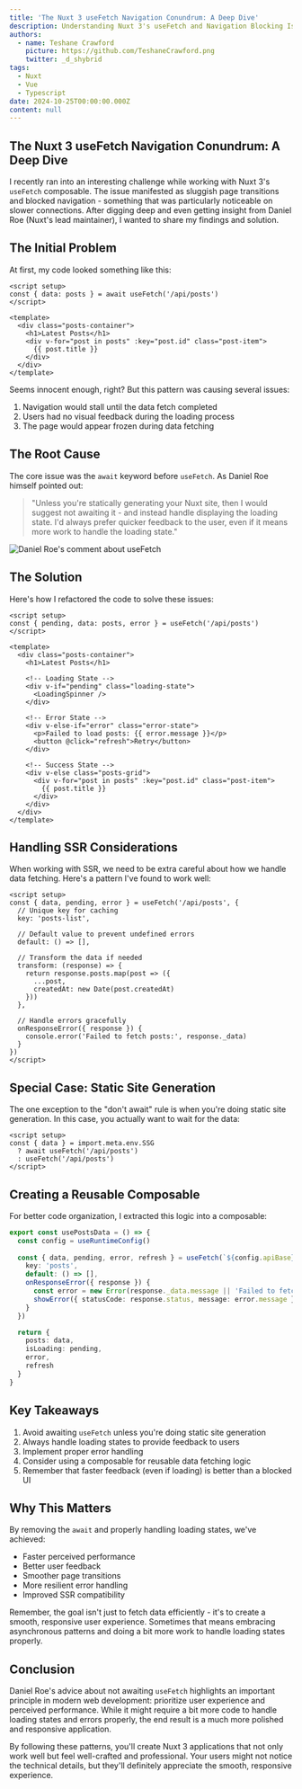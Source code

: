 ```yaml
---
title: 'The Nuxt 3 useFetch Navigation Conundrum: A Deep Dive'
description: Understanding Nuxt 3's useFetch and Navigation Blocking Issues
authors:
  - name: Teshane Crawford
    picture: https://github.com/TeshaneCrawford.png
    twitter: _d_shybrid
tags:
  - Nuxt
  - Vue
  - Typescript
date: 2024-10-25T00:00:00.000Z
content: null
---
```


## The Nuxt 3 useFetch Navigation Conundrum: A Deep Dive

I recently ran into an interesting challenge while working with Nuxt 3's `useFetch` composable. The issue manifested as sluggish page transitions and blocked navigation - something that was particularly noticeable on slower connections. After digging deep and even getting insight from Daniel Roe (Nuxt's lead maintainer), I wanted to share my findings and solution.

## The Initial Problem

At first, my code looked something like this:

```vue [post.vue]
<script setup>
const { data: posts } = await useFetch('/api/posts')
</script>

<template>
  <div class="posts-container">
    <h1>Latest Posts</h1>
    <div v-for="post in posts" :key="post.id" class="post-item">
      {{ post.title }}
    </div>
  </div>
</template>
```

Seems innocent enough, right? But this pattern was causing several issues:

1. Navigation would stall until the data fetch completed
2. Users had no visual feedback during the loading process
3. The page would appear frozen during data fetching

## The Root Cause

The core issue was the `await` keyword before `useFetch`. As Daniel Roe himself pointed out:

> "Unless you're statically generating your Nuxt site, then I would suggest not awaiting it - and instead handle displaying the loading state. I'd always prefer quicker feedback to the user, even if it means more work to handle the loading state."

![Daniel Roe's comment about useFetch](/dr.png "Screenshot of Daniel's comment on useFetch behavior")

## The Solution

Here's how I refactored the code to solve these issues:

```vue [post.vue]
<script setup>
const { pending, data: posts, error } = useFetch('/api/posts')
</script>

<template>
  <div class="posts-container">
    <h1>Latest Posts</h1>
    
    <!-- Loading State -->
    <div v-if="pending" class="loading-state">
      <LoadingSpinner />
    </div>
    
    <!-- Error State -->
    <div v-else-if="error" class="error-state">
      <p>Failed to load posts: {{ error.message }}</p>
      <button @click="refresh">Retry</button>
    </div>
    
    <!-- Success State -->
    <div v-else class="posts-grid">
      <div v-for="post in posts" :key="post.id" class="post-item">
        {{ post.title }}
      </div>
    </div>
  </div>
</template>
```

## Handling SSR Considerations

When working with SSR, we need to be extra careful about how we handle data fetching. Here's a pattern I've found to work well:

```vue [post.vue]
<script setup>
const { data, pending, error } = useFetch('/api/posts', {
  // Unique key for caching
  key: 'posts-list',
  
  // Default value to prevent undefined errors
  default: () => [],
  
  // Transform the data if needed
  transform: (response) => {
    return response.posts.map(post => ({
      ...post,
      createdAt: new Date(post.createdAt)
    }))
  },
  
  // Handle errors gracefully
  onResponseError({ response }) {
    console.error('Failed to fetch posts:', response._data)
  }
})
</script>
```

## Special Case: Static Site Generation

The one exception to the "don't await" rule is when you're doing static site generation. In this case, you actually want to wait for the data:

```vue [post.vue]
<script setup>
const { data } = import.meta.env.SSG 
  ? await useFetch('/api/posts')
  : useFetch('/api/posts')
</script>
```

## Creating a Reusable Composable

For better code organization, I extracted this logic into a composable:

```ts [composables/usePostsData.ts]
export const usePostsData = () => {
  const config = useRuntimeConfig()
  
  const { data, pending, error, refresh } = useFetch(`${config.apiBase}/posts`, {
    key: 'posts',
    default: () => [],
    onResponseError({ response }) {
      const error = new Error(response._data.message || 'Failed to fetch posts')
      showError({ statusCode: response.status, message: error.message })
    }
  })

  return {
    posts: data,
    isLoading: pending,
    error,
    refresh
  }
}
```

## Key Takeaways

1. Avoid awaiting `useFetch` unless you're doing static site generation
2. Always handle loading states to provide feedback to users
3. Implement proper error handling
4. Consider using a composable for reusable data fetching logic
5. Remember that faster feedback (even if loading) is better than a blocked UI

## Why This Matters

By removing the `await` and properly handling loading states, we've achieved:

- Faster perceived performance
- Better user feedback
- Smoother page transitions
- More resilient error handling
- Improved SSR compatibility

Remember, the goal isn't just to fetch data efficiently - it's to create a smooth, responsive user experience. Sometimes that means embracing asynchronous patterns and doing a bit more work to handle loading states properly.

## Conclusion

Daniel Roe's advice about not awaiting `useFetch` highlights an important principle in modern web development: prioritize user experience and perceived performance. While it might require a bit more code to handle loading states and errors properly, the end result is a much more polished and responsive application.

By following these patterns, you'll create Nuxt 3 applications that not only work well but feel well-crafted and professional. Your users might not notice the technical details, but they'll definitely appreciate the smooth, responsive experience.

